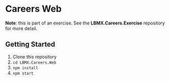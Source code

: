 # Careers Web

**Note**: this is part of an exercise. See the **LBMX.Careers.Exercise** repository for more detail.

## Getting Started

1. Clone this repository
1. `cd LBMX.Careers.Web`
1. `npm install`
1. `npm start`
